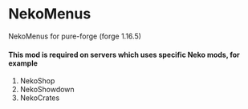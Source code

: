 # NekoMenus
 NekoMenus for pure-forge (forge 1.16.5)

#### This mod is required on servers which uses specific Neko mods, for example
 1. NekoShop
 2. NekoShowdown
 3. NekoCrates